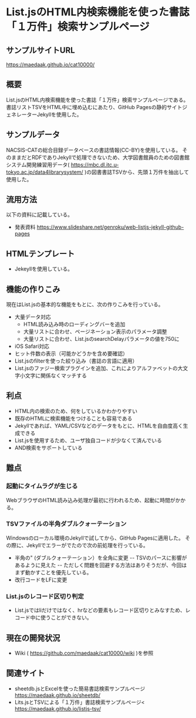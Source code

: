 # List.jsのHTML内検索機能を使った書誌「１万件」検索サンプルページ

## サンプルサイトURL
https://maedaak.github.io/cat10000/

## 概要
List.jsのHTML内検索機能を使った書誌「１万件」検索サンプルページである。<br>
書誌リストTSVをHTML中に埋め込むにあたり、GitHub Pagesの静的サイトジェネレーターJekyllを使用した。

## サンプルデータ
NACSIS-CATの総合目録データベースの書誌情報(CC-BY)を使用している。
そのままだとRDFでありJekyllで処理できないため、大学図書館員のための図書館システム開発練習用データ( https://mbc.dl.itc.u-tokyo.ac.jp/data4librarysystem/ )の図書書誌TSVから、先頭１万件を抽出して使用した。

## 流用方法
以下の資料に記載している。
- 発表資料 https://www.slideshare.net/genroku/web-listjs-jekyll-github-pages

## HTMLテンプレート
- Jekeyllを使用している。

## 機能の作りこみ
現在はList.jsの基本的な機能をもとに、次の作りこみを行っている。
- 大量データ対応
    - HTML読み込み時のローディングバーを追加
    - 大量リストに合わせ、ページネーション表示のパラメータ調整
    - 大量リストに合わせ、List.jsのsearchDelayパラメータの値を750に
- iOS Safari対応    
- ヒット件数の表示（可能かどうかを含め要確認）
- List.jsのfilterを使った絞り込み（書誌の言語に適用）
- List.jsのファジー検索プラグインを追加、これによりアルファベットの大文字小文字に関係なくマッチする

## 利点
- HTML内の検索のため、何をしているかわかりやすい
- 既存のHTMLに検索機能をつけることも容易である
- Jekyllであれば、YAML/CSVなどのデータをもとに、HTMLを自由度高く生成できる
- List.jsを使用するため、ユーザ独自コードが少なくて済んでいる
- AND検索をサポートしている

## 難点
### 起動にタイムラグが生じる
WebブラウザのHTML読み込み処理が最初に行われるため、起動に時間がかかる。
### TSVファイルの半角ダブルクォーテーション
Windowsのローカル環境のJekyllで試してから、GitHub Pagesに適用した。
その際に、Jekyllでエラーがでたので次の前処理を行っている。
- 半角の" (ダブルクォーテーション）を全角に変更
-- TSVのパースに影響があるように見えた
-- ただしく問題を回避する方法はありそうだが、今回はまず動かすことを優先している。
- 改行コードをLFに変更
### List.jsのレコード区切り判定
- List.jsではliだけではなく、hrなどの要素もレコード区切りとみなすため、レコード中に使うことができない。

## 現在の開発状況
- Wiki ( https://github.com/maedaak/cat10000/wiki )を参照

## 関連サイト
- sheetdb.jsとExcelを使った簡易書誌検索サンプルページ
 https://maedaak.github.io/sheetdb/
- Lits.jsとTSVによる「１万件」書誌検索サンプルページ<
 https://maedaak.github.io/listjs-tsv/

